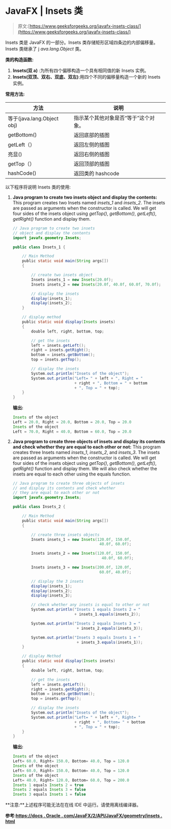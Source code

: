 # JavaFX | Insets 类

> 原文:[https://www.geeksforgeeks.org/javafx-insets-class/](https://www.geeksforgeeks.org/javafx-insets-class/)

Insets 类是 JavaFX 的一部分。Insets 类存储矩形区域四条边的内部偏移量。Insets 类继承了 j *ava.lang.Object* 类。

**类的构造函数:**

1.  **Insets(双 a)** :为所有四个偏移构造一个具有相同值的新 Insets 实例。
2.  **Insets(双顶、双右、双底、双左)**:用四个不同的偏移量构造一个新的 Insets 实例。

**常用方法:**

| 方法 | 说明 |
| --- | --- |
| 等于(java.lang.Object obj) | 指示某个其他对象是否“等于”这个对象。 |
| getBottom() | 返回底部的插图 |
| getLeft（） | 返回左侧的插图 |
| 亮显() | 返回右侧的插图 |
| getTop（） | 返回顶部的插图 |
| hashCode() | 返回类的 hashcode |

以下程序将说明 Insets 类的使用:

1.  **Java program to create two insets object and display the contents:** This program creates two Insets named *insets_1* and *insets_2*. The insets are passed as arguments when the constructor is called. We will get four sides of the insets object using *getTop()*, *getBottom()*, *getLeft()*, *getRight()* function and display them.

    ```java
    // Java program to create two insets 
    // object and display the contents
    import javafx.geometry.Insets;

    public class Insets_1 {

        // Main Method
        public static void main(String args[])
        {

            // create two insets object
            Insets insets_1 = new Insets(20.0f);
            Insets insets_2 = new Insets(20.0f, 40.0f, 60.0f, 70.0f);

            // display the insets
            display(insets_1);
            display(insets_2);
        }

        // display method
        public static void display(Insets insets)
        {
            double left, right, bottom, top;

            // get the insets
            left = insets.getLeft();
            right = insets.getRight();
            bottom = insets.getBottom();
            top = insets.getTop();

            // display the insets
            System.out.println("Insets of the object");
            System.out.println("Left= " + left + ", Right = " 
                               + right + ", Bottom = " + bottom 
                               + ", Top = " + top);
        }
    }
    ```

    **输出:**

    ```java
    Insets of the object
    Left = 20.0, Right = 20.0, Bottom = 20.0, Top = 20.0
    Insets of the object
    Left = 70.0, Right = 40.0, Bottom = 60.0, Top = 20.0

    ```

2.  **Java program to create three objects of insets and display its contents and check whether they are equal to each other or not:** This program creates three Insets named *insets_1*, *insets_2*, and *insets_3*. The insets are passed as arguments when the constructor is called. We will get four sides of the insets object using *getTop()*, *getBottom()*, *getLeft()*, *getRight()* function and display them. We will also check whether the insets are equal to each other using the equals function.

    ```java
    // Java program to create three objects of insets
    // and display its contents and check whether 
    // they are equal to each other or not
    import javafx.geometry.Insets;

    public class Insets_2 {

        // Main Method
        public static void main(String args[])
        {

            // create three insets objects
            Insets insets_1 = new Insets(120.0f, 150.0f,
                                          40.0f, 60.0f);

            Insets insets_2 = new Insets(120.0f, 150.0f, 
                                           40.0f, 60.0f);

            Insets insets_3 = new Insets(200.0f, 120.0f, 
                                          60.0f, 40.0f);

            // display the 3 insets
            display(insets_1);
            display(insets_2);
            display(insets_3);

            // check whether any insets is equal to other or not
            System.out.println("Insets 1 equals Insets 2 = " 
                               + insets_1.equals(insets_2));

            System.out.println("Insets 2 equals Insets 3 = " 
                                + insets_2.equals(insets_3));

            System.out.println("Insets 3 equals Insets 1 = " 
                                + insets_3.equals(insets_1));
        }

        // display Method
        public static void display(Insets insets)
        {
            double left, right, bottom, top;

            // get the insets
            left = insets.getLeft();
            right = insets.getRight();
            bottom = insets.getBottom();
            top = insets.getTop();

            // display the insets
            System.out.println("Insets of the object");
            System.out.println("Left= " + left + ", Right= "
                               + right + ", Bottom= " + bottom 
                               + ", Top = " + top);
        }
    }
    ```

    **输出:**

    ```java
    Insets of the object
    Left= 60.0, Right= 150.0, Bottom= 40.0, Top = 120.0
    Insets of the object
    Left= 60.0, Right= 150.0, Bottom= 40.0, Top = 120.0
    Insets of the object
    Left= 40.0, Right= 120.0, Bottom= 60.0, Top = 200.0
    Insets 1 equals Insets 2 = true
    Insets 2 equals Insets 3 = false
    Insets 3 equals Insets 1 = false

    ```

**注意:**上述程序可能无法在在线 IDE 中运行。请使用离线编译器。

**参考:[https://docs . Oracle . com/JavaFX/2/API/JavaFX/geometry/insets . html](https://docs.oracle.com/javafx/2/api/javafx/geometry/Insets.html)**